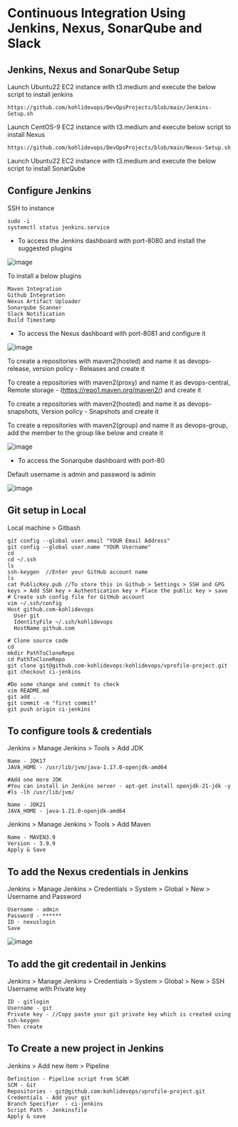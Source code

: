 # Continuous Integration Using Jenkins, Nexus, SonarQube and Slack

## Jenkins, Nexus and SonarQube Setup

Launch Ubuntu22 EC2 instance with t3.medium and execute the below script to install jenkins

```
https://github.com/kohlidevops/DevOpsProjects/blob/main/Jenkins-Setup.sh
```

Launch CentOS-9 EC2 instance with t3.medium and execute below script to install Nexus

```
https://github.com/kohlidevops/DevOpsProjects/blob/main/Nexus-Setup.sh
```

Launch Ubuntu22 EC2 instance with t3.medium and execute the below script to install SonarQube


## Configure Jenkins

SSH to instance

```
sudo -i
systemctl status jenkins.service
```

- To access the Jenkins dashboard with port-8080 and install the suggested plugins


![image](https://github.com/user-attachments/assets/2bb1fba9-a945-4ff1-af27-6805ec1d6700)


To install a below plugins

```
Maven Integration
Github Integration
Nexus Artifact Uploader
Sonarqube Scanner
Slack Notification
Build Timestamp
```

- To access the Nexus dashboard with port-8081 and configure it


![image](https://github.com/user-attachments/assets/63cb6c26-83e1-4f6b-aaeb-b9226b704c63)


To create a repositories with maven2(hosted) and name it as devops-release, version policy - Releases and create it

To create a repositories with maven2(proxy) and name it as devops-central, Remote storage - (https://repo1.maven.org/maven2/) and create it

To create a repositories with maven2(hosted) and name it as devops-snapshots, Version policy - Snapshots and create it

To create a repositories with maven2(group) and name it as devops-group, add the member to the group like below and create it

![image](https://github.com/user-attachments/assets/7ac327cf-a593-48a7-a39f-da9a48a334a5)


- To access the Sonarqube dashboard with port-80

Default username is admin and password is admin


![image](https://github.com/user-attachments/assets/d636b9a1-e883-4570-900a-fc880f35c223)


## Git setup in Local

Local machine > Gitbash

```
git config --global user.email "YOUR Email Address"
git config --global user.name "YOUR Username"
cd
cd ~/.ssh
ls
ssh-keygen  //Enter your GitHub account name
ls
cat PublicKey.pub //To store this in Github > Settings > SSH and GPG keys > Add SSH key > Authentication key > Place the public key > save
# Create ssh config file for GitHub account
vim ~/.ssh/config
Host github.com-kohlidevops
  User git
  IdentityFile ~/.ssh/kohlidevops
  HostName github.com

# Clone source code
cd
mkdir PathToCloneRepo
cd PathToCloneRepo
git clone git@github.com-kohlidevops:kohlidevops/vprofile-project.git
git checkout ci-jenkins

#Do some change and commit to check
vim README.md
git add .
git commit -m "first commit"
git push origin ci-jenkins
```

## To configure tools & credentials

Jenkins > Manage Jenkins > Tools > Add JDK

```
Name - JDK17
JAVA_HOME - /usr/lib/jvm/java-1.17.0-openjdk-amd64

#Add one more JDK
#You can install in Jenkins server - apt-get install openjdk-21-jdk -y
#ls -lh /usr/lib/jvm/

Name - JDK21
JAVA_HOME - java-1.21.0-openjdk-amd64
```

Jenkins > Manage Jenkins > Tools > Add Maven

```
Name - MAVEN3.9
Version - 3.9.9
Apply & Save
```

## To add the Nexus credentials in Jenkins

Jenkins > Manage Jenkins > Credentials > System > Global > New > Username and Password

```
Username - admin
Password - ******
ID - nexuslogin
Save
```

![image](https://github.com/user-attachments/assets/c1c5aa8b-4ecb-4791-bef3-0917134e9c2e)


## To add the git credentail in Jenkins

Jenkins > Manage Jenkins > Credentials > System > Global > New > SSH Username with Private key

```
ID - gitlogin
Username - git
Private key - //Copy paste your git private key which is created using ssh-keygen
Then create
```

## To Create a new project in Jenkins

Jenkins > Add new item > Pipeline

```
Definition - Pipeline script from SCAM
SCM - Git
Repositories - git@github.com:kohlidevops/vprofile-project.git
Credentials - Add your git
Branch Specifier  - ci-jenkins
Script Path - Jenkinsfile
Apply & save
```

